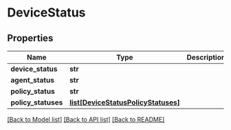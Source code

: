 # DeviceStatus

## Properties
Name | Type | Description | Notes
------------ | ------------- | ------------- | -------------
**device_status** | **str** |  | [optional] 
**agent_status** | **str** |  | [optional] 
**policy_status** | **str** |  | [optional] 
**policy_statuses** | [**list[DeviceStatusPolicyStatuses]**](DeviceStatusPolicyStatuses.md) |  | [optional] 

[[Back to Model list]](./README.md#documentation-for-models) [[Back to API list]](../README.md#documentation-for-api-endpoints) [[Back to README]](../README.md)

